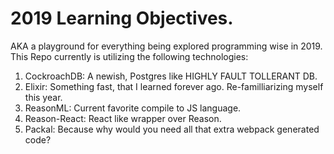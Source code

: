# 2019 Learning Objectives.

AKA a playground for everything being explored programming wise in 2019. 
This Repo currently is utilizing the following technologies:

1. CockroachDB: A newish, Postgres like HIGHLY FAULT TOLLERANT DB.
1. Elixir: Something fast, that I learned forever ago. Re-familliarizing myself this year.
1. ReasonML: Current favorite compile to JS language.
1. Reason-React: React like wrapper over Reason.
1. Packal: Because why would you need all that extra webpack generated code?
